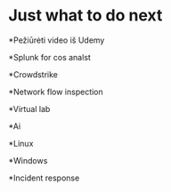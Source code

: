 # Just what to do next

\*Pežiūrėti video iš Udemy

\*Splunk for cos analst

\*Crowdstrike

\*Network flow inspection

\*Virtual lab

\*Ai

\*Linux&#x20;

\*Windows

\*Incident response

